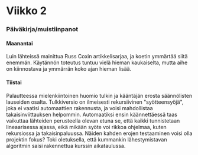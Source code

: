 # Viikko 2

### Päiväkirja/muistiinpanot

#### Maanantai

Luin lähteissä mainittua Russ Coxin artikkelisarjaa, ja koetin ymmärtää siitä enemmän.
Käytännön toteutus tuntuu vielä hieman kaukaiselta, mutta aihe on kiinnostava ja ymmärrän koko ajan hieman lisää.

#### Tiistai

Palautteessa mielenkiintoinen huomio tulkin ja kääntäjän erosta säännölisten lauseiden osalta.
Tulkkiversio on ilmeisesti rekursiivinen "syötteensyöjä", joka ei vaatisi automaattien rakennusta, ja voisi mahdollistaa takaisinviittauksen helpommin.
Automaatiksi ensin käännettäessä taas vaikuttaa lähteiden perusteella olevan etuna se, että kaikki tunnistetaan lineaarisessa ajassa, eikä mikään syöte voi rikkoa ohjelmaa, kuten rekursiossa ja takaisinpaluussa.
Näiden kahden erojen testaaminen voisi olla projektin fokus? Toki oletuksella, että kummankin lähestymistavan algoritmin saisi rakennettua kurssin aikataulussa.
